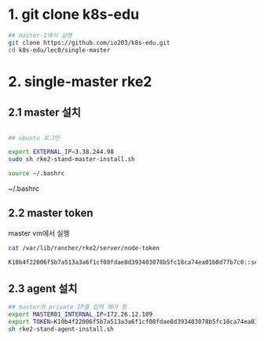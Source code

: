 # 1.  git clone k8s-edu
```bash
## master-1에서 실행
git clone https://github.com/io203/k8s-edu.git
cd k8s-edu/lec0/single-master
```

# 2. single-master rke2

## 2.1 master 설치
```bash

## ubuntu 로그인 

export EXTERNAL_IP=3.38.244.98
sudo sh rke2-stand-master-install.sh

source ~/.bashrc

```
~/.bashrc
## 2.2 master token  

master vm에서 실행  
```sh
cat /var/lib/rancher/rke2/server/node-token

K10b4f22006f5b7a513a3a6f1cf08fdae8d393403078b5fc18ca74ea01b0d77b7c0::server:140d412dcc5a2d60ae82a9ca23604db4
```

## 2.3 agent 설치
```sh
## master의 private IP를 입력 해야 함 
export MASTER01_INTERNAL_IP=172.26.12.109
export TOKEN=K10b4f22006f5b7a513a3a6f1cf08fdae8d393403078b5fc18ca74ea01b0d77b7c0::server:140d412dcc5a2d60ae82a9ca23604db4
sh rke2-stand-agent-install.sh
```

